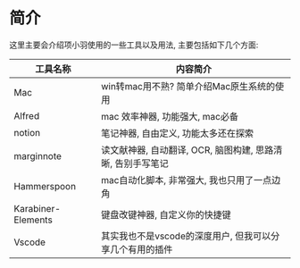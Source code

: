 # 简介
这里主要会介绍项小羽使用的一些工具以及用法, 主要包括如下几个方面:

| 工具名称           | 内容简介                                                    |
| ------------------ | ----------------------------------------------------------- |
| Mac                | win转mac用不熟? 简单介绍Mac原生系统的使用                   |
| Alfred             | mac 效率神器, 功能强大, mac必备                             |
| notion             | 笔记神器, 自由定义, 功能太多还在探索                        |
| marginnote         | 读文献神器, 自动翻译, OCR, 脑图构建, 思路清晰, 告别手写笔记 |
| Hammerspoon        | mac自动化脚本, 非常强大, 我也只用了一点边角                 |
| Karabiner-Elements | 键盘改键神器, 自定义你的快捷键                              |
| Vscode             | 其实我也不是vscode的深度用户, 但我可以分享几个有用的插件    |

